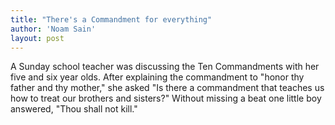 ```yaml
---
title: "There's a Commandment for everything"
author: 'Noam Sain'
layout: post
---
```


A Sunday school teacher was discussing the Ten Commandments with her five and six year olds. After explaining the commandment to "honor thy father and thy mother," she asked "Is there a commandment that teaches us how to treat our brothers and sisters?" Without missing a beat one little boy answered, "Thou shall not kill."